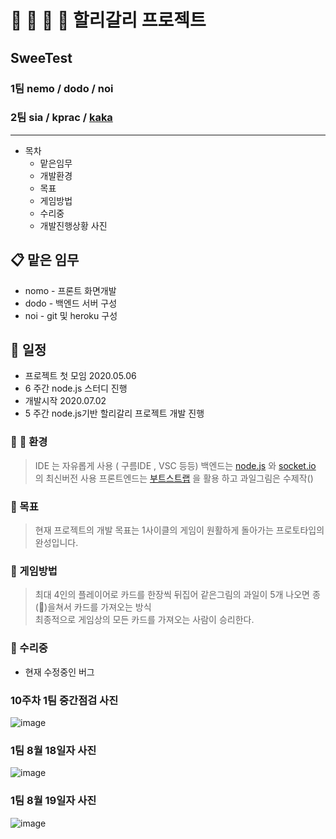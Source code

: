 :strawberry: :banana: :lemon: :peach: 할리갈리 프로젝트
=============================
## SweeTest 
  ### 1팀 **nemo** / dodo / noi
  ### 2팀  **sia** / kprac / [kaka](https://github.com/KimsPractice/Sweetest_Team2)
  
***

* 목차
  * 맡은임무
  * 개발환경
  * 목표
  * 게임방법
  * 수리중
  * 개발진행상황 사진

## :clipboard: 맡은 임무
  * nomo - 프론트 화면개발
  * dodo - 백엔드 서버 구성
  * noi  - git 및 heroku 구성
## :calendar: 일정 
  - 프로젝트 첫 모임 2020.05.06
  - 6 주간 node.js 스터디 진행
  - 개발시작 2020.07.02
  - 5 주간 node.js기반 할리갈리 프로젝트 개발 진행
  
### :dog: :feet: 환경
>   IDE 는 자유롭게 사용 ( 구름IDE , VSC 등등)
    백엔드는 [node.js](https://nodejs.org/ko/) 와 [socket.io](https://socket.io/) 의 최신버전 사용
    프론트엔드는 [부트스트랩](http://bootstrapk.com/) 을 활용 하고 과일그림은 수제작()
  
### :checkered_flag: 목표
>   현재 프로젝트의 개발 목표는 1사이클의 게임이 원활하게 돌아가는 프로토타입의 완성입니다.
    
### :pushpin: 게임방법
>   최대 4인의 플레이어로 카드를 한장씩 뒤집어 같은그림의 과일이 5개 나오면 종(:bell:)을쳐서 카드를 가져오는 방식 <br>
    최종적으로 게임상의 모든 카드를 가져오는 사람이 승리한다.

### :wrench: 수리중
  * 현재 수정중인 버그
  
### 10주차 1팀 중간점검 사진

![image](https://user-images.githubusercontent.com/30767280/90375687-3ff35900-e0b0-11ea-8be3-6e390e2df535.png)



### 1팀 8월 18일자 사진
  

![image](https://user-images.githubusercontent.com/30767280/90459387-2a2b7580-e13c-11ea-9103-c7de4d0b92c2.png)


### 1팀 8월 19일자 사진

![image](https://user-images.githubusercontent.com/30767280/90592250-1d804d80-e220-11ea-8ab9-2a12010332ab.png)

